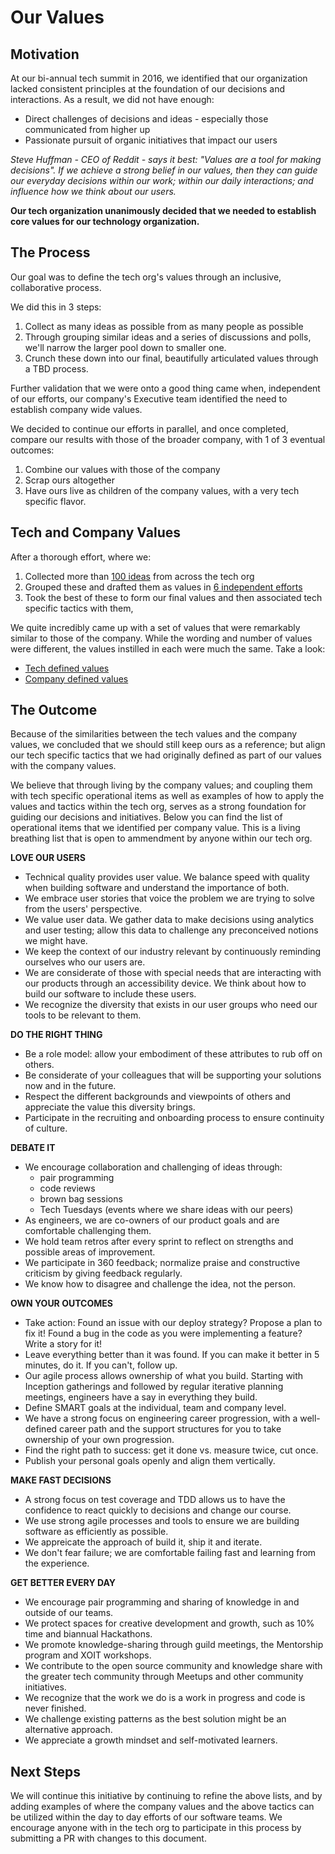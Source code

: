 # Our Values

## Motivation

At our bi-annual tech summit in 2016, we identified that our organization lacked consistent principles at the foundation of our decisions and interactions. As a result, we did not have enough:

* Direct challenges of decisions and ideas - especially those communicated from higher up
* Passionate pursuit of organic initiatives that impact our users

*Steve Huffman - CEO of Reddit - says it best: "Values are a tool for making decisions". If we achieve a strong belief in our values, then they can guide our everyday decisions within our work; within our daily interactions; and influence how we think about our users.*

**Our tech organization unanimously decided that we needed to establish core values for our technology organization.**

## The Process

Our goal was to define the tech org's values through an inclusive, collaborative process.

We did this in 3 steps:

1. Collect as many ideas as possible from as many people as possible
2. Through grouping similar ideas and a series of discussions and polls, we'll narrow the larger pool down to smaller one.
3. Crunch these down into our final, beautifully articulated values through a TBD process.

Further validation that we were onto a good thing came when, independent of our efforts, our company's Executive team identified the need to establish company wide values.

We decided to continue our efforts in parallel, and once completed, compare our results with those of the broader company, with 1 of 3 eventual outcomes:

1. Combine our values with those of the company
2. Scrap ours altogether
3. Have ours live as children of the company values, with a very tech specific flavor.

## Tech and Company Values
After a thorough effort, where we:

1. Collected more than [100 ideas](IDEAS.md) from across the tech org
2. Grouped these and drafted them as values in [6 independent efforts](GROUPINGS.md)
3. Took the best of these to form our final values and then associated tech specific tactics with them,

We quite incredibly came up with a set of values that were remarkably similar to those of the company. While the wording and number of values were different, the values instilled in each were much the same. Take a look:

* [Tech defined values](TECHVALUES.md)
* [Company defined values](COMPANYVALUES.md)


## The Outcome
Because of the similarities between the tech values and the company values, we concluded that we should still keep ours as a reference; but align our tech specific tactics that we had originally defined as part of our values with the company values. 

We believe that through living by the company values; and coupling them with tech specific operational items as well as examples of how to apply the values and tactics within the tech org, serves as a strong foundation for guiding our decisions and initiatives. Below you can find the list of operational items that we identified per company value. This is a living breathing list that is open to ammendment by anyone within our tech org.

**LOVE OUR USERS**  

* Technical quality provides user value. We balance speed with quality when building software and understand the importance of both.
* We embrace user stories that voice the problem we are trying to solve from the users' perspective.
* We value user data. We gather data to make decisions using analytics and user testing; allow this data to challenge any preconceived notions we might have.
* We keep the context of our industry relevant by continuously reminding ourselves who our users are.
* We are considerate of those with special needs that are interacting with our products through an accessibility device. We think about how to build our software to include these users.
* We recognize the diversity that exists in our user groups who need our tools to be relevant to them.

**DO THE RIGHT THING**  

* Be a role model: allow your embodiment of these attributes to rub off on others.
* Be considerate of your colleagues that will be supporting your solutions now and in the future.
* Respect the different backgrounds and viewpoints of others and appreciate the value this diversity brings.
* Participate in the recruiting and onboarding process to ensure continuity of culture.

**DEBATE IT** 

* We encourage collaboration and challenging of ideas through:
  * pair programming
  * code reviews
  * brown bag sessions
  * Tech Tuesdays (events where we share ideas with our peers)
* As engineers, we are co-owners of our product goals and are comfortable challenging them.
* We hold team retros after every sprint to reflect on strengths and possible areas of improvement.
* We participate in 360 feedback; normalize praise and constructive criticism by giving feedback regularly.
* We know how to disagree and challenge the idea, not the person.

**OWN YOUR OUTCOMES**  

* Take action: Found an issue with our deploy strategy? Propose a plan to fix it! Found a bug in the code as you were implementing a feature? Write a story for it!
* Leave everything better than it was found. If you can make it better in 5 minutes, do it. If you can't, follow up.
* Our agile process allows ownership of what you build. Starting with Inception gatherings and followed by regular iterative planning meetings, engineers have a say in everything they build.
* Define SMART goals at the individual, team and company level.
* We have a strong focus on engineering career progression, with a well-defined career path and the support structures for you to take ownership of your own progression.
* Find the right path to success: get it done vs. measure twice, cut once.
* Publish your personal goals openly and align them vertically.

**MAKE FAST DECISIONS**  

* A strong focus on test coverage and TDD allows us to have the confidence to react quickly to decisions and change our course.
* We use strong agile processes and tools to ensure we are building software as efficiently as possible.
* We appreicate the approach of build it, ship it and iterate.
* We don't fear failure; we are comfortable failing fast and learning from the experience.

**GET BETTER EVERY DAY**  

* We encourage pair programming and sharing of knowledge in and outside of our teams.
* We protect spaces for creative development and growth, such as 10% time and biannual Hackathons.
* We promote knowledge-sharing through guild meetings, the Mentorship program and XOIT workshops.
* We contribute to the open source community and knowledge share with the greater tech community through Meetups and other community initiatives.
* We recognize that the work we do is a work in progress and code is never finished.
* We challenge existing patterns as the best solution might be an alternative approach.
* We appreciate a growth mindset and self-motivated learners.

## Next Steps
We will continue this initiative by continuing to refine the above lists, and by adding examples of where the company values and the above tactics can be utilized within the day to day efforts of our software teams. We encourage anyone with in the tech org to participate in this process by submitting a PR with changes to this document.
